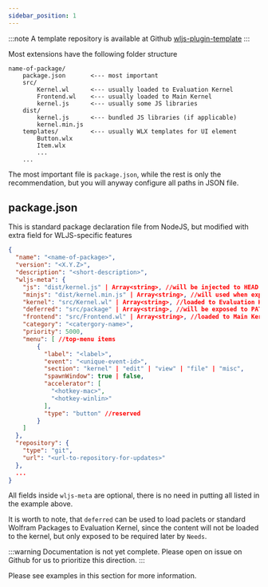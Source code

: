 ```yaml
---
sidebar_position: 1
---
```

:::note
A template repository is available at Github [wljs-plugin-template](https://github.com/JerryI/wljs-plugin-template)
:::

Most extensions have the following folder structure

```
name-of-package/
	package.json       <--- most important
	src/ 
		Kernel.wl      <--- usually loaded to Evaluation Kernel
		Frontend.wl    <--- usually loaded to Main Kernel
		kernel.js      <--- usually some JS libraries
	dist/
		kernel.js      <--- bundled JS libraries (if applicable)
		kernel.min.js
	templates/         <--- usually WLX templates for UI element
		Button.wlx
		Item.wlx
		...
	...
```

The most important file is `package.json`, while the rest is only the recommendation, but you will anyway configure all paths in JSON file.

## package.json
This is standard package declaration file from NodeJS, but modified with extra field for WLJS-specific features

```json title="package.json"
{
  "name": "<name-of-package>",
  "version": "<X.Y.Z>",
  "description": "<short-description>",
  "wljs-meta": {
    "js": "dist/kernel.js" | Array<string>, //will be injected to HEAD
    "minjs": "dist/kernel.min.js" | Array<string>, //will used when exported to HTML
    "kernel": "src/Kernel.wl" | Array<string>, //loaded to Evaluation Kernel
    "deferred": "src/package" | Array<string>, //will be exposed to PATH of Evaluation Kernel
    "frontend": "src/Frontend.wl" | Array<string>, //loaded to Main Kernel
    "category": "<catergory-name>",
    "priority": 5000, 
    "menu": [ //top-menu items
        {
          "label": "<label>",
          "event": "<unique-event-id>",
          "section": "kernel" | "edit" | "view" | "file" | "misc",
          "spawnWindow": true | false, 
          "accelerator": [
            "<hotkey-mac>",
            "<hotkey-winlin>"
	      ],         
          "type": "button" //reserved
        }
    ]
  },
  "repository": {
    "type": "git",
    "url": "<url-to-repository-for-updates>"
  },
  ...
}
```

All fields inside `wljs-meta` are optional, there is no need in putting all listed in the example above.

It is worth to note, that `deferred` can be used to load paclets or standard Wolfram Packages to Evaluation Kernel, since the content will not be loaded to the kernel, but only exposed to be required later by `Needs`.

:::warning
Documentation is not yet complete. Please open on issue on Github for us to prioritize this direction.
:::

Please see examples in this section for more information.

